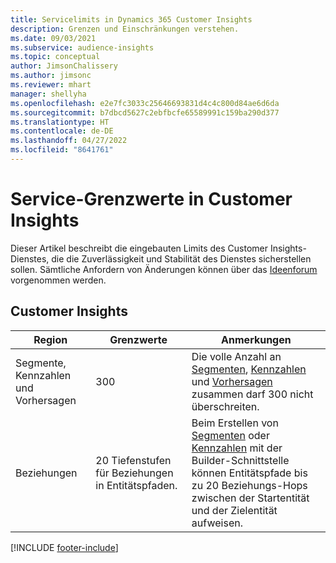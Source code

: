 ```yaml
---
title: Servicelimits in Dynamics 365 Customer Insights
description: Grenzen und Einschränkungen verstehen.
ms.date: 09/03/2021
ms.subservice: audience-insights
ms.topic: conceptual
author: JimsonChalissery
ms.author: jimsonc
ms.reviewer: mhart
manager: shellyha
ms.openlocfilehash: e2e7fc3033c25646693831d4c4c800d84ae6d6da
ms.sourcegitcommit: b7dbcd5627c2ebfbcfe65589991c159ba290d377
ms.translationtype: HT
ms.contentlocale: de-DE
ms.lasthandoff: 04/27/2022
ms.locfileid: "8641761"
---
```

# <a name="service-limits-in-customer-insights"></a>Service-Grenzwerte in Customer Insights

Dieser Artikel beschreibt die eingebauten Limits des Customer Insights-Dienstes, die die Zuverlässigkeit und Stabilität des Dienstes sicherstellen sollen. Sämtliche Anfordern von Änderungen können über das [Ideenforum](https://go.microsoft.com/fwlink/?linkid=2074172) vorgenommen werden. 

## <a name="customer-insights"></a>Customer Insights

| Region  | Grenzwerte  | Anmerkungen |
|-------------|---------------------------------------------------------------------|---------------------------------------------------------------------|
| Segmente, Kennzahlen und Vorhersagen | 300  | Die volle Anzahl an [Segmenten](segments.md), [Kennzahlen](measures.md) und [Vorhersagen](predictions.md) zusammen darf 300 nicht überschreiten.  |
| Beziehungen | 20 Tiefenstufen für Beziehungen in Entitätspfaden. | Beim Erstellen von [Segmenten](segments.md) oder [Kennzahlen](measures.md) mit der Builder-Schnittstelle können Entitätspfade bis zu 20 Beziehungs-Hops zwischen der Startentität und der Zielentität aufweisen.  |


[!INCLUDE [footer-include](includes/footer-banner.md)]
